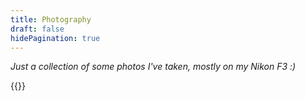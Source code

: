 ```yaml
---
title: Photography
draft: false
hidePagination: true
---
```


*Just a collection of some photos I've taken, mostly on my Nikon F3 :)* <br>

{{<gallery folder="images/" uniqueID="1" showAlt=false columns=4 >}}


